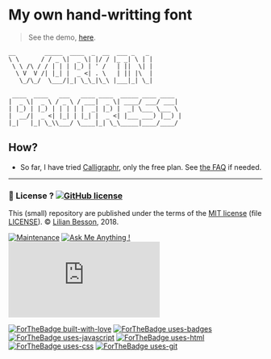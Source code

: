 # My own hand-writting font

> See the demo, [here](https://naereen.github.io/My-Own-HandWritting-Font/).


    __        _____  ____  _  __  ___ _   _
    \ \      / / _ \|  _ \| |/ / |_ _| \ | |
     \ \ /\ / / | | | |_) | ' /   | ||  \| |
      \ V  V /| |_| |  _ <| . \   | || |\  |
       \_/\_/  \___/|_| \_\_|\_\ |___|_| \_|

     ____  ____   ___   ____ ____  _____ ____ ____
    |  _ \|  _ \ / _ \ / ___|  _ \| ____/ ___/ ___|
    | |_) | |_) | | | | |  _| |_) |  _| \___ \___ \
    |  __/|  _ <| |_| | |_| |  _ <| |___ ___) |__) |
    |_|   |_| \_\\___/ \____|_| \_\_____|____/____/


## How?
- So far, I have tried [Calligraphr](https://www.calligraphr.com/en/webapp/), only the free plan. See [the FAQ](https://www.calligraphr.com/en/docs/faq/#faq-common-problems) if needed.

---

### :scroll: License ? [![GitHub license](https://img.shields.io/github/license/Naereen/my-own-handwritting-font.svg)](https://github.com/Naereen/my-own-handwritting-font/blob/master/LICENSE)
This (small) repository are published under the terms of the [MIT license](http://lbesson.mit-license.org/) (file [LICENSE](LICENSE)).
© [Lilian Besson](https://GitHub.com/Naereen), 2018.

[![Maintenance](https://img.shields.io/badge/Maintenu%3F-oui-green.svg)](https://GitHub.com/Naereen/my-own-handwritting-font/graphs/commit-activity)
[![Ask Me Anything !](https://img.shields.io/badge/Ask%20me-anything-1abc9c.svg)](https://GitHub.com/Naereen/my-own-handwritting-font)
[![Analytics](https://ga-beacon.appspot.com/UA-38514290-17/github.com/Naereen/my-own-handwritting-font/README.md?pixel)](https://GitHub.com/Naereen/my-own-handwritting-font/)

[![ForTheBadge built-with-love](http://ForTheBadge.com/images/badges/built-with-love.svg)](https://GitHub.com/Naereen/)
[![ForTheBadge uses-badges](http://ForTheBadge.com/images/badges/uses-badges.svg)](http://ForTheBadge.com)
[![ForTheBadge uses-javascript](http://ForTheBadge.com/images/badges/uses-javascript.svg)](http://ForTheBadge.com)
[![ForTheBadge uses-html](http://ForTheBadge.com/images/badges/uses-html.svg)](http://ForTheBadge.com)
[![ForTheBadge uses-css](http://ForTheBadge.com/images/badges/uses-css.svg)](http://ForTheBadge.com)
[![ForTheBadge uses-git](http://ForTheBadge.com/images/badges/uses-git.svg)](https://GitHub.com/)

